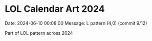 # LOL Calendar Art 2024

Date: 2024-06-10 00:08:00
Message: L pattern (4,0) (commit 9/12)

Part of LOL pattern across 2024
